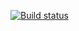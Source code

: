 [![Build status](https://ci.appveyor.com/api/projects/status/cy8klajhu597o4ad?svg=true)](https://ci.appveyor.com/project/DurckinaMilana/ahj-rxjs-frontend)